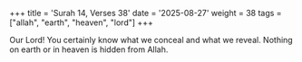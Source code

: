 +++
title = 'Surah 14, Verses 38'
date = '2025-08-27'
weight = 38
tags = ["allah", "earth", "heaven", "lord"]
+++

Our Lord! You certainly know what we conceal and what we reveal. Nothing on earth or in heaven is hidden from Allah.